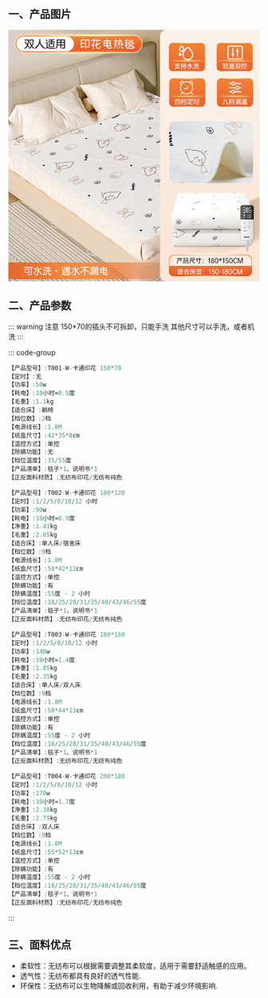 
<ArticleMetadata />

## 一、产品图片

<img src="./img/小狗印花.png" />

## 二、产品参数


::: warning 注意
150*70的插头不可拆卸，只能手洗
其他尺寸可以手洗，或者机洗
:::

::: code-group

```c# [150*70]
【产品型号】:T001-W-卡通印花 150*70
【定时】:无
【功率】:50w
【耗电】:10小时≈0.5度
【毛重】:1.1kg
【适合床】:躺椅
【档位数】:2档
【电源线长】:1.8M
【纸盒尺寸】:42*35*8cm
【温控方式】:单控
【除螨功能】:无
【档位温度】:35/55度
【产品清单】:毯子*1、说明书*1
【正反面料材质】:无纺布印花/无纺布纯色
```

```c# [180*120]
【产品型号】:T002-W-卡通印花 180*120
【定时】:1/2/5/8/10/12 小时
【功率】:90w
【耗电】:10小时≈0.9度
【净重】:1.41kg
【毛重】:2.05kg
【适合床】:单人床/宿舍床
【档位数】:9档
【电源线长】:1.8M
【纸盒尺寸】:50*42*12cm
【温控方式】:单控
【除螨功能】:有
【除螨温度】:55度 - 2 小时
【档位温度】:18/25/28/31/35/40/43/46/55度
【产品清单】:毯子*1、说明书*1
【正反面料材质】:无纺布印花/无纺布纯色
```

```c# [180*150]
【产品型号】:T003-W-卡通印花 180*150
【定时】:1/2/5/8/10/12 小时
【功率】:140w
【耗电】:10小时≈1.4度
【净重】:1.85kg
【毛重】:2.35kg
【适合床】:单人床/双人床
【档位数】:9档
【电源线长】:1.8M
【纸盒尺寸】:50*44*13cm
【温控方式】:单控
【除螨功能】:有
【除螨温度】:55度 - 2 小时
【档位温度】:18/25/28/31/35/40/43/46/55度
【产品清单】:毯子*1、说明书*1
【正反面料材质】:无纺布印花/无纺布纯色
```




```c# [200*180]
【产品型号】:T004-W-卡通印花 200*180
【定时】:1/2/5/8/10/12 小时
【功率】:170w
【耗电】:10小时≈1.7度
【净重】:2.38kg
【毛重】:2.79kg
【适合床】:双人床
【档位数】:9档
【电源线长】:1.8M
【纸盒尺寸】:55*52*13cm
【温控方式】:单控
【除螨功能】:有
【除螨温度】:55度 - 2 小时
【档位温度】:18/25/28/31/35/40/43/46/55度
【产品清单】:毯子*1、说明书*1
【正反面料材质】:无纺布印花/无纺布纯色
```

:::

## 三、面料优点
* 柔软性：无纺布可以根据需要调整其柔软度，适用于需要舒适触感的应用。
* 透气性：无纺布都具有良好的透气性能.
* 环保性：无纺布可以生物降解或回收利用，有助于减少环境影响.